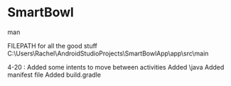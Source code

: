 # SmartBowl
man

FILEPATH for all the good stuff
C:\Users\Rachel\AndroidStudioProjects\SmartBowlApp\app\src\main

4-20 :  Added some intents to move between activities
        Added \java
        Added manifest file
        Added build.gradle
